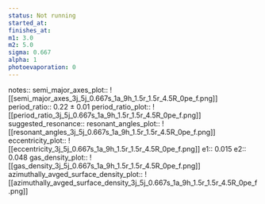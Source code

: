 ```yaml
---
status: Not running
started_at:
finishes_at:
m1: 3.0
m2: 5.0
sigma: 0.667
alpha: 1
photoevaporation: 0
---
```


notes::
semi_major_axes_plot:: ![[semi_major_axes_3j_5j_0.667s_1a_9h_1.5r_1.5r_4.5R_0pe_f.png]]
period_ratio:: 0.22 ± 0.01
period_ratio_plot:: ![[period_ratio_3j_5j_0.667s_1a_9h_1.5r_1.5r_4.5R_0pe_f.png]]
suggested_resonance:: 
resonant_angles_plot:: ![[resonant_angles_3j_5j_0.667s_1a_9h_1.5r_1.5r_4.5R_0pe_f.png]]
eccentricity_plot:: ![[eccentricity_3j_5j_0.667s_1a_9h_1.5r_1.5r_4.5R_0pe_f.png]]
e1:: 0.015
e2:: 0.048
gas_density_plot:: ![[gas_density_3j_5j_0.667s_1a_9h_1.5r_1.5r_4.5R_0pe_f.png]]
azimuthally_avged_surface_density_plot:: ![[azimuthally_avged_surface_density_3j_5j_0.667s_1a_9h_1.5r_1.5r_4.5R_0pe_f.png]]
